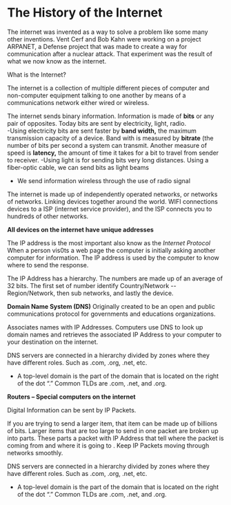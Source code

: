 # The History of the Internet
The internet was invented as a way to solve a problem like some many other inventions. Vent Cerf and Bob Kahn were 
working on a project ARPANET, a Defense project that was made to create a way for communication after a nuclear attack. 
That experiment was the result of what we now know as the internet.

What is the Internet?

The internet is a collection of multiple different pieces of computer and non-computer equipment talking to one another 
by means of a communications network either wired or wireless.

The internet sends binary information. Information is made of **bits** or any pair of opposites. Today bits are sent by
 electricity, light, radio.  
-Using electricity bits are sent faster by **band width,**  the maximum transmission capacity of a device. Band with 
is measured by **bitrate** (the number of bits per second a system can transmit. Another measure of speed is 
**latency,** the amount of time it takes for a bit to travel from sender to receiver. 
-Using light is for sending bits very long distances. Using a fiber-optic cable, we can send bits as light beams 
- We send information wireless through the use of radio signal 

The internet is made up of independently operated networks, or networks of networks. Linking devices together around
 the world. WIFI connections devices to a ISP (internet service provider), and the ISP connects you to hundreds of 
 other networks.
 
 **All devices on the internet have unique addresses**
 
 
 The IP address is the most important also know as the _Internet Protocol_
 When a person vis0ts a web page the computer is initially asking another computer for information. The IP address is
   used by the computer to know where to send the response.
   
   The IP Address has a hierarchy. The numbers are made up of an average of 32 bits.  The first set of number identify
   Country/Network -- Region/Network, then sub networks, and lastly the device. 
   
   **Domain Name System (DNS)**
   Originally created to be an open and public communications protocol for governments and educations organizations.
   
   Associates names with IP Addresses. Computers use DNS to look up domain names and retrieves the associated IP Address
   to your computer to your destination on the internet. 
   
   DNS servers are connected in a hierarchy divided by zones where they have different roles. Such as .com, .org, .net,
    etc.
-	A top-level domain is the part of the domain that is located on the right of the dot “.” Common TLDs are .com, .net, and .org.
    
   **Routers – Special computers on the internet**

   Digital Information can be sent by IP Packets.

   If you are trying to send a larger item, that item can be made up of billions of bits. Larger items that are too large to send in one packet are broken up into parts. These parts a packet with IP Address that tell where the packet is coming from and where it is going to . 
   Keep IP Packets moving through networks smoothly.

   DNS servers are connected in a hierarchy divided by zones where they have different roles. Such as .com, .org, .net,
    etc.
    
   - A top-level domain is the part of the domain that is located on the right of the dot “.” Common TLDs are .com, .net, and .org.
    


